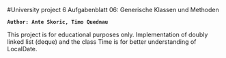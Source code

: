 #University project 6 Aufgabenblatt 06: Generische Klassen und Methoden

**`Author: Ante Skoric, Timo Quednau`**

This project is for educational purposes only.
Implementation of doubly linked list (deque) and the class Time is for better understanding of LocalDate.
